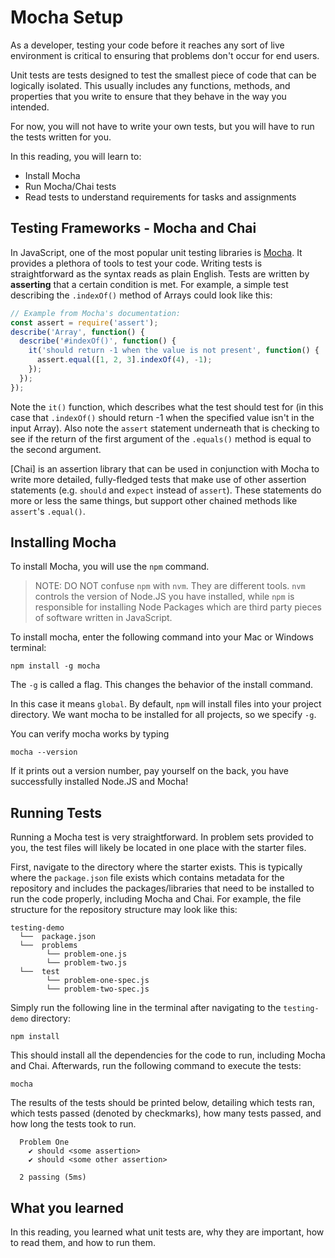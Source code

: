 # Mocha Setup

As a developer, testing your code before it reaches any sort of live
environment is critical to ensuring that problems don't occur for end users.

Unit tests are tests designed to test the smallest piece of code that can be
logically isolated. This usually includes any functions, methods, and properties
that you write to ensure that they behave in the way you intended.

For now, you will not have to write your own tests, but you will have to run the
tests written for you.

In this reading, you will learn to:

- Install Mocha
- Run Mocha/Chai tests
- Read tests to understand requirements for tasks and assignments

## Testing Frameworks - Mocha and Chai

In JavaScript, one of the most popular unit testing libraries is [Mocha]. It
provides a plethora of tools to test your code. Writing tests is straightforward
as the syntax reads as plain English. Tests are written by **asserting** that
a certain condition is met. For example, a simple test describing the
`.indexOf()` method of Arrays could look like this:

```js
// Example from Mocha's documentation:
const assert = require('assert');
describe('Array', function() {
  describe('#indexOf()', function() {
    it('should return -1 when the value is not present', function() {
      assert.equal([1, 2, 3].indexOf(4), -1);
    });
  });
});
```

Note the `it()` function, which describes what the test should test for (in this
case that `.indexOf()` should return -1 when the specified value isn't in the
input Array). Also note the `assert` statement underneath that is checking to
see if the return of the first argument of the `.equals()` method is equal to
the second argument.

[Chai] is an assertion library that can be used in conjunction with Mocha to
write more detailed, fully-fledged tests that make use of other assertion
statements (e.g. `should` and `expect` instead of `assert`). These statements
do more or less the same things, but support other chained methods like
`assert`'s `.equal()`.

## Installing Mocha

To install Mocha, you will use the `npm` command.

> NOTE: DO NOT confuse `npm` with `nvm`. They are different tools. `nvm`
> controls the version of Node.JS you have installed, while `npm` is responsible
> for installing Node Packages which are third party pieces of software written
> in JavaScript.

To install mocha, enter the following command into your Mac or Windows terminal:

```shell
npm install -g mocha
```

The `-g` is called a flag. This changes the behavior of the install command.

In this case it means `global`.  By default, `npm` will install files into your
project directory.  We want mocha to be installed for all projects, so we
specify `-g`.

You can verify mocha works by typing

`mocha --version`

If it prints out a version number, pay yourself on the back, you have
successfully installed Node.JS and Mocha!

## Running Tests

Running a Mocha test is very straightforward. In problem sets provided to you,
the test files will likely be located in one place with the starter files.

First, navigate to the directory where the starter exists. This is typically
where the `package.json` file exists which contains metadata for the repository
and includes the packages/libraries that need to be installed to run the code
properly, including Mocha and Chai. For example, the file structure for the
repository structure may look like this:

```plaintext
testing-demo
  └──  package.json
  └──  problems
        └── problem-one.js
        └── problem-two.js
  └──  test
        └── problem-one-spec.js
        └── problem-two-spec.js
```

Simply run the following line in the terminal after navigating to the
`testing-demo` directory:

```shell
npm install
```

This should install all the dependencies for the code to run, including Mocha
and Chai. Afterwards, run the following command to execute the tests:

```shell
mocha
```

The results of the tests should be printed below, detailing which tests ran,
which tests passed (denoted by checkmarks), how many tests passed, and how long
the tests took to run.

```shell
  Problem One
    ✔ should <some assertion>
    ✔ should <some other assertion>

  2 passing (5ms)
```

## What you learned

In this reading, you learned what unit tests are, why they are important, how
to read them, and how to run them.

[Mocha]: https://mochajs.org/